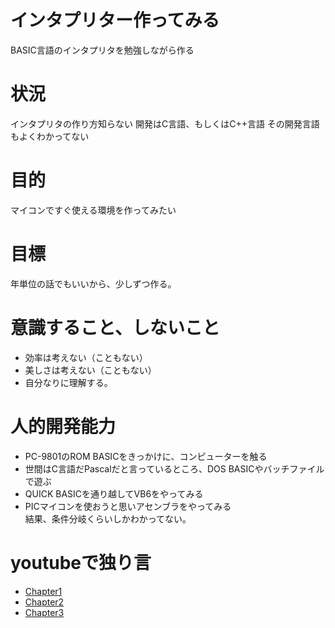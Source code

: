 # インタプリター作ってみる
BASIC言語のインタプリタを勉強しながら作る
# 状況
インタプリタの作り方知らない
開発はC言語、もしくはC++言語
その開発言語もよくわかってない
# 目的
マイコンですぐ使える環境を作ってみたい
# 目標
年単位の話でもいいから、少しずつ作る。
# 意識すること、しないこと
* 効率は考えない（こともない）
* 美しさは考えない（こともない）
* 自分なりに理解する。
# 人的開発能力
* PC-9801のROM BASICをきっかけに、コンピューターを触る
* 世間はC言語だPascalだと言っているところ、DOS BASICやバッチファイルで遊ぶ
* QUICK BASICを通り越してVB6をやってみる
* PICマイコンを使おうと思いアセンブラをやってみる  
結果、条件分岐くらいしかわかってない。

# youtubeで独り言
* [Chapter1](https://youtu.be/s-GLGzqtJJ4) 
* [Chapter2](https://youtu.be/y6u9wT0tXUQ) 
* [Chapter3](https://youtu.be/RjlY-a5mM5w) 

